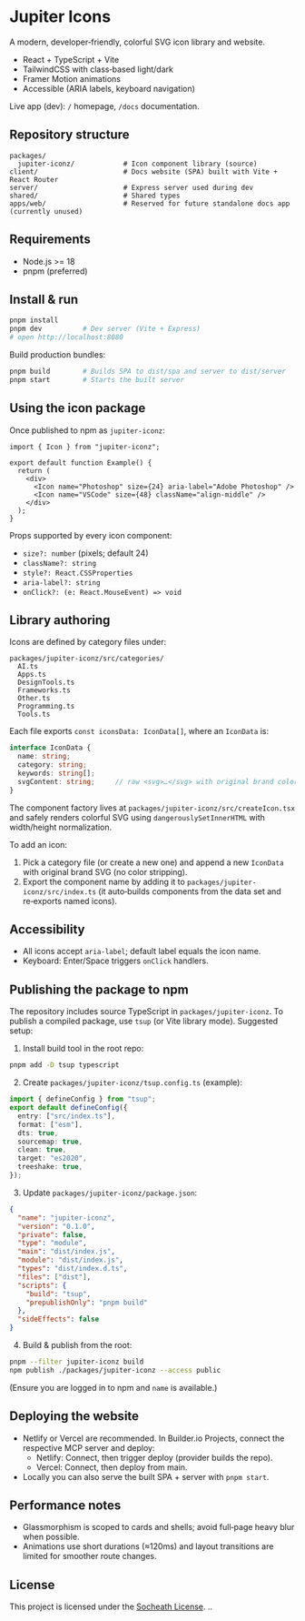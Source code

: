# Jupiter Icons

A modern, developer‑friendly, colorful SVG icon library and website.

- React + TypeScript + Vite
- TailwindCSS with class‑based light/dark
- Framer Motion animations
- Accessible (ARIA labels, keyboard navigation)

Live app (dev): `/` homepage, `/docs` documentation.

## Repository structure

```
packages/
  jupiter-iconz/            # Icon component library (source)
client/                     # Docs website (SPA) built with Vite + React Router
server/                     # Express server used during dev
shared/                     # Shared types
apps/web/                   # Reserved for future standalone docs app (currently unused)
```

## Requirements

- Node.js >= 18
- pnpm (preferred)

## Install & run

```bash
pnpm install
pnpm dev          # Dev server (Vite + Express)
# open http://localhost:8080
```

Build production bundles:

```bash
pnpm build        # Builds SPA to dist/spa and server to dist/server
pnpm start        # Starts the built server
```

## Using the icon package

Once published to npm as `jupiter-iconz`:

```tsx
import { Icon } from "jupiter-iconz";

export default function Example() {
  return (
    <div>
      <Icon name="Photoshop" size={24} aria-label="Adobe Photoshop" />
      <Icon name="VSCode" size={48} className="align-middle" />
    </div>
  );
}
```

Props supported by every icon component:

- `size?: number` (pixels; default 24)
- `className?: string`
- `style?: React.CSSProperties`
- `aria-label?: string`
- `onClick?: (e: React.MouseEvent) => void`

## Library authoring

Icons are defined by category files under:

```
packages/jupiter-iconz/src/categories/
  AI.ts
  Apps.ts
  DesignTools.ts
  Frameworks.ts
  Other.ts
  Programming.ts
  Tools.ts
```

Each file exports `const iconsData: IconData[]`, where an `IconData` is:

```ts
interface IconData {
  name: string;
  category: string;
  keywords: string[];
  svgContent: string;     // raw <svg>…</svg> with original brand colors/gradients
}
```

The component factory lives at `packages/jupiter-iconz/src/createIcon.tsx` and safely renders colorful SVG using `dangerouslySetInnerHTML` with width/height normalization.

To add an icon:

1) Pick a category file (or create a new one) and append a new `IconData` with original brand SVG (no color stripping).
2) Export the component name by adding it to `packages/jupiter-iconz/src/index.ts` (it auto‑builds components from the data set and re‑exports named icons).

## Accessibility

- All icons accept `aria-label`; default label equals the icon name.
- Keyboard: Enter/Space triggers `onClick` handlers.

## Publishing the package to npm

The repository includes source TypeScript in `packages/jupiter-iconz`. To publish a compiled package, use `tsup` (or Vite library mode). Suggested setup:

1) Install build tool in the root repo:

```bash
pnpm add -D tsup typescript
```

2) Create `packages/jupiter-iconz/tsup.config.ts` (example):

```ts
import { defineConfig } from "tsup";
export default defineConfig({
  entry: ["src/index.ts"],
  format: ["esm"],
  dts: true,
  sourcemap: true,
  clean: true,
  target: "es2020",
  treeshake: true,
});
```

3) Update `packages/jupiter-iconz/package.json`:

```json
{
  "name": "jupiter-iconz",
  "version": "0.1.0",
  "private": false,
  "type": "module",
  "main": "dist/index.js",
  "module": "dist/index.js",
  "types": "dist/index.d.ts",
  "files": ["dist"],
  "scripts": {
    "build": "tsup",
    "prepublishOnly": "pnpm build"
  },
  "sideEffects": false
}
```

4) Build & publish from the root:

```bash
pnpm --filter jupiter-iconz build
npm publish ./packages/jupiter-iconz --access public
```

(Ensure you are logged in to npm and `name` is available.)

## Deploying the website

- Netlify or Vercel are recommended. In Builder.io Projects, connect the respective MCP server and deploy:
  - Netlify: Connect, then trigger deploy (provider builds the repo).
  - Vercel: Connect, then deploy from main.
- Locally you can also serve the built SPA + server with `pnpm start`.

## Performance notes

- Glassmorphism is scoped to cards and shells; avoid full‑page heavy blur when possible.
- Animations use short durations (≈120ms) and layout transitions are limited for smoother route changes.

## License

This project is licensed under the [Socheath License](./LICENSE).
..